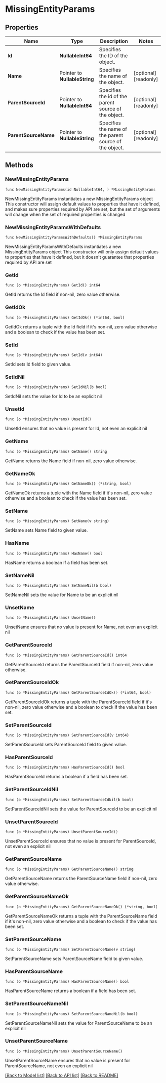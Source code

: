 # MissingEntityParams

## Properties

Name | Type | Description | Notes
------------ | ------------- | ------------- | -------------
**Id** | **NullableInt64** | Specifies the ID of the object. | 
**Name** | Pointer to **NullableString** | Specifies the name of the object. | [optional] [readonly] 
**ParentSourceId** | Pointer to **NullableInt64** | Specifies the id of the parent source of the object. | [optional] [readonly] 
**ParentSourceName** | Pointer to **NullableString** | Specifies the name of the parent source of the object. | [optional] [readonly] 

## Methods

### NewMissingEntityParams

`func NewMissingEntityParams(id NullableInt64, ) *MissingEntityParams`

NewMissingEntityParams instantiates a new MissingEntityParams object
This constructor will assign default values to properties that have it defined,
and makes sure properties required by API are set, but the set of arguments
will change when the set of required properties is changed

### NewMissingEntityParamsWithDefaults

`func NewMissingEntityParamsWithDefaults() *MissingEntityParams`

NewMissingEntityParamsWithDefaults instantiates a new MissingEntityParams object
This constructor will only assign default values to properties that have it defined,
but it doesn't guarantee that properties required by API are set

### GetId

`func (o *MissingEntityParams) GetId() int64`

GetId returns the Id field if non-nil, zero value otherwise.

### GetIdOk

`func (o *MissingEntityParams) GetIdOk() (*int64, bool)`

GetIdOk returns a tuple with the Id field if it's non-nil, zero value otherwise
and a boolean to check if the value has been set.

### SetId

`func (o *MissingEntityParams) SetId(v int64)`

SetId sets Id field to given value.


### SetIdNil

`func (o *MissingEntityParams) SetIdNil(b bool)`

 SetIdNil sets the value for Id to be an explicit nil

### UnsetId
`func (o *MissingEntityParams) UnsetId()`

UnsetId ensures that no value is present for Id, not even an explicit nil
### GetName

`func (o *MissingEntityParams) GetName() string`

GetName returns the Name field if non-nil, zero value otherwise.

### GetNameOk

`func (o *MissingEntityParams) GetNameOk() (*string, bool)`

GetNameOk returns a tuple with the Name field if it's non-nil, zero value otherwise
and a boolean to check if the value has been set.

### SetName

`func (o *MissingEntityParams) SetName(v string)`

SetName sets Name field to given value.

### HasName

`func (o *MissingEntityParams) HasName() bool`

HasName returns a boolean if a field has been set.

### SetNameNil

`func (o *MissingEntityParams) SetNameNil(b bool)`

 SetNameNil sets the value for Name to be an explicit nil

### UnsetName
`func (o *MissingEntityParams) UnsetName()`

UnsetName ensures that no value is present for Name, not even an explicit nil
### GetParentSourceId

`func (o *MissingEntityParams) GetParentSourceId() int64`

GetParentSourceId returns the ParentSourceId field if non-nil, zero value otherwise.

### GetParentSourceIdOk

`func (o *MissingEntityParams) GetParentSourceIdOk() (*int64, bool)`

GetParentSourceIdOk returns a tuple with the ParentSourceId field if it's non-nil, zero value otherwise
and a boolean to check if the value has been set.

### SetParentSourceId

`func (o *MissingEntityParams) SetParentSourceId(v int64)`

SetParentSourceId sets ParentSourceId field to given value.

### HasParentSourceId

`func (o *MissingEntityParams) HasParentSourceId() bool`

HasParentSourceId returns a boolean if a field has been set.

### SetParentSourceIdNil

`func (o *MissingEntityParams) SetParentSourceIdNil(b bool)`

 SetParentSourceIdNil sets the value for ParentSourceId to be an explicit nil

### UnsetParentSourceId
`func (o *MissingEntityParams) UnsetParentSourceId()`

UnsetParentSourceId ensures that no value is present for ParentSourceId, not even an explicit nil
### GetParentSourceName

`func (o *MissingEntityParams) GetParentSourceName() string`

GetParentSourceName returns the ParentSourceName field if non-nil, zero value otherwise.

### GetParentSourceNameOk

`func (o *MissingEntityParams) GetParentSourceNameOk() (*string, bool)`

GetParentSourceNameOk returns a tuple with the ParentSourceName field if it's non-nil, zero value otherwise
and a boolean to check if the value has been set.

### SetParentSourceName

`func (o *MissingEntityParams) SetParentSourceName(v string)`

SetParentSourceName sets ParentSourceName field to given value.

### HasParentSourceName

`func (o *MissingEntityParams) HasParentSourceName() bool`

HasParentSourceName returns a boolean if a field has been set.

### SetParentSourceNameNil

`func (o *MissingEntityParams) SetParentSourceNameNil(b bool)`

 SetParentSourceNameNil sets the value for ParentSourceName to be an explicit nil

### UnsetParentSourceName
`func (o *MissingEntityParams) UnsetParentSourceName()`

UnsetParentSourceName ensures that no value is present for ParentSourceName, not even an explicit nil

[[Back to Model list]](../README.md#documentation-for-models) [[Back to API list]](../README.md#documentation-for-api-endpoints) [[Back to README]](../README.md)



